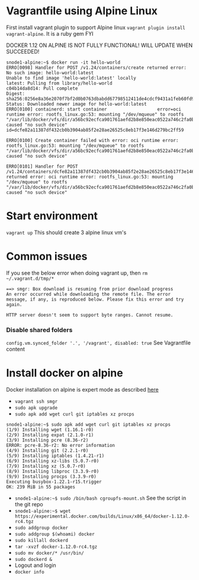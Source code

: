 # Vagrantfile using Alpine Linux
First install vagrant plugin to support Alpine linux `vagrant plugin install vagrant-alpine`. It is a ruby gem FYI

DOCKER 1.12 ON ALPINE IS NOT FULLY FUNCTIONAL! WILL UPDATE WHEN SUCCEEDED!

```
snode1-alpine:~$ docker run -it hello-world
ERRO[0098] Handler for POST /v1.24/containers/create returned error: No such image: hello-world:latest
Unable to find image 'hello-world:latest' locally
latest: Pulling from library/hello-world
c04b14da8d14: Pull complete
Digest: sha256:0256e8a36e2070f7bf2d0b0763dbabdd67798512411de4cdcf9431a1feb60fd9
Status: Downloaded newer image for hello-world:latest
ERRO[0100] containerd: start container                   error=oci runtime error: rootfs_linux.go:53: mounting "/dev/mqueue" to rootfs "/var/lib/docker/vfs/dir/a56bc92ecfca901761aefd2b8e850eac0522a746c2fa0b48f71aa98b95cb07f0" caused "no such device" id=dcfe82a11387df432cb0b3904ab85f2e28ae26525c8eb17f3e146d279bc2ff59
                                                                             ERRO[0100] Create container failed with error: oci runtime error: rootfs_linux.go:53: mounting "/dev/mqueue" to rootfs "/var/lib/docker/vfs/dir/a56bc92ecfca901761aefd2b8e850eac0522a746c2fa0b48f71aa98b95cb07f0" caused "no such device"
                                                                       ERRO[0101] Handler for POST /v1.24/containers/dcfe82a11387df432cb0b3904ab85f2e28ae26525c8eb17f3e146d279bc2ff59/start returned error: oci runtime error: rootfs_linux.go:53: mounting "/dev/mqueue" to rootfs "/var/lib/docker/vfs/dir/a56bc92ecfca901761aefd2b8e850eac0522a746c2fa0b48f71aa98b95cb07f0" caused "no such device"

```


# Start environment
`vagrant up` This should create 3 alpine linux vm's

# Common issues

If you see the below error when doing vagrant up, then `rm ~/.vagrant.d/tmp/*`

```
==> smgr: Box download is resuming from prior download progress
An error occurred while downloading the remote file. The error
message, if any, is reproduced below. Please fix this error and try
again.

HTTP server doesn't seem to support byte ranges. Cannot resume.

```   

### Disable shared folders

`config.vm.synced_folder '.', '/vagrant', disabled: true` See Vagrantfile content

# Install docker on alpine

Docker installation on alpine is expert mode as described [here](https://docs.docker.com/engine/installation/binaries/)

- `vagrant ssh smgr`
- `sudo apk upgrade`
- `sudo apk add wget curl git iptables xz procps`  

```
snode1-alpine:~$ sudo apk add wget curl git iptables xz procps
(1/9) Installing wget (1.16.1-r0)
(2/9) Installing expat (2.1.0-r1)
(3/9) Installing pcre (8.36-r2)
ERROR: pcre-8.36-r2: No error information
(4/9) Installing git (2.2.1-r0)
(5/9) Installing iptables (1.4.21-r1)
(6/9) Installing xz-libs (5.0.7-r0)
(7/9) Installing xz (5.0.7-r0)
(8/9) Installing libproc (3.3.9-r0)
(9/9) Installing procps (3.3.9-r0)
Executing busybox-1.22.1-r15.trigger
OK: 239 MiB in 55 packages
```   

- `snode1-alpine:~$ sudo /bin/bash cgroupfs-mount.sh` See the script in the git repo
- `snode1-alpine:~$ wget https://experimental.docker.com/builds/Linux/x86_64/docker-1.12.0-rc4.tgz`
- `sudo addgroup docker`
- `sudo addgroup $(whoami) docker`
- `sudo killall dockerd`
- `tar -xvzf docker-1.12.0-rc4.tgz`
- `sudo mv docker/* /usr/bin/`
- `sudo dockerd &`
- Logout and login
- `docker info`
